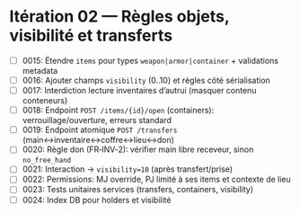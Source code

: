 # Itération 02 — Règles objets, visibilité et transferts

- [ ] 0015: Étendre `items` pour types `weapon|armor|container` + validations metadata
- [ ] 0016: Ajouter champs `visibility` (0..10) et règles côté sérialisation
- [ ] 0017: Interdiction lecture inventaires d’autrui (masquer contenu conteneurs)
- [ ] 0018: Endpoint `POST /items/{id}/open` (containers): verrouillage/ouverture, erreurs standard
- [ ] 0019: Endpoint atomique `POST /transfers` (main↔inventaire↔coffre↔lieu↔don)
- [ ] 0020: Règle don (FR‑INV‑2): vérifier main libre receveur, sinon `no_free_hand`
- [ ] 0021: Interaction → `visibility=10` (après transfert/prise)
- [ ] 0022: Permissions: MJ override, PJ limité à ses items et contexte de lieu
- [ ] 0023: Tests unitaires services (transfers, containers, visibility)
- [ ] 0024: Index DB pour holders et visibilité
